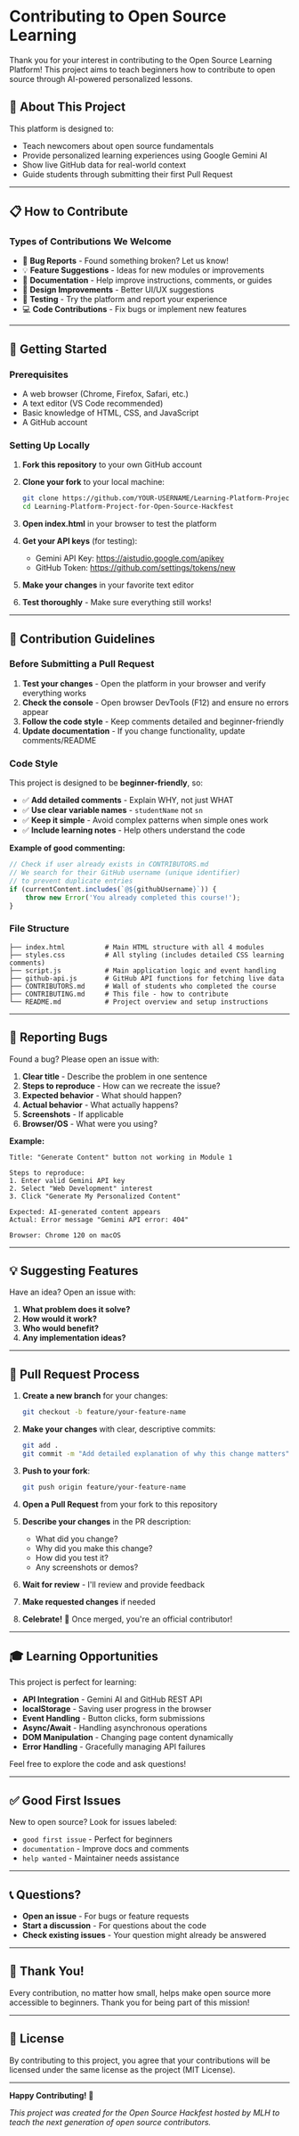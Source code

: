 # Contributing to Open Source Learning

Thank you for your interest in contributing to the Open Source Learning Platform! This project aims to teach beginners how to contribute to open source through AI-powered personalized lessons.

## 🎯 About This Project

This platform is designed to:
- Teach newcomers about open source fundamentals
- Provide personalized learning experiences using Google Gemini AI
- Show live GitHub data for real-world context
- Guide students through submitting their first Pull Request

---

## 📋 How to Contribute

### Types of Contributions We Welcome

- 🐛 **Bug Reports** - Found something broken? Let us know!
- 💡 **Feature Suggestions** - Ideas for new modules or improvements
- 📝 **Documentation** - Help improve instructions, comments, or guides
- 🎨 **Design Improvements** - Better UI/UX suggestions
- 🧪 **Testing** - Try the platform and report your experience
- 💻 **Code Contributions** - Fix bugs or implement new features

---

## 🚀 Getting Started

### Prerequisites

- A web browser (Chrome, Firefox, Safari, etc.)
- A text editor (VS Code recommended)
- Basic knowledge of HTML, CSS, and JavaScript
- A GitHub account

### Setting Up Locally

1. **Fork this repository** to your own GitHub account

2. **Clone your fork** to your local machine:
   ```bash
   git clone https://github.com/YOUR-USERNAME/Learning-Platform-Project-for-Open-Source-Hackfest.git
   cd Learning-Platform-Project-for-Open-Source-Hackfest
   ```

3. **Open index.html** in your browser to test the platform

4. **Get your API keys** (for testing):
   - Gemini API Key: https://aistudio.google.com/apikey
   - GitHub Token: https://github.com/settings/tokens/new

5. **Make your changes** in your favorite text editor

6. **Test thoroughly** - Make sure everything still works!

---

## 📝 Contribution Guidelines

### Before Submitting a Pull Request

1. **Test your changes** - Open the platform in your browser and verify everything works
2. **Check the console** - Open browser DevTools (F12) and ensure no errors appear
3. **Follow the code style** - Keep comments detailed and beginner-friendly
4. **Update documentation** - If you change functionality, update comments/README

### Code Style

This project is designed to be **beginner-friendly**, so:

- ✅ **Add detailed comments** - Explain WHY, not just WHAT
- ✅ **Use clear variable names** - `studentName` not `sn`
- ✅ **Keep it simple** - Avoid complex patterns when simple ones work
- ✅ **Include learning notes** - Help others understand the code

**Example of good commenting:**
```javascript
// Check if user already exists in CONTRIBUTORS.md
// We search for their GitHub username (unique identifier)
// to prevent duplicate entries
if (currentContent.includes(`@${githubUsername}`)) {
    throw new Error('You already completed this course!');
}
```

### File Structure

```
├── index.html          # Main HTML structure with all 4 modules
├── styles.css          # All styling (includes detailed CSS learning comments)
├── script.js           # Main application logic and event handling
├── github-api.js       # GitHub API functions for fetching live data
├── CONTRIBUTORS.md     # Wall of students who completed the course
├── CONTRIBUTING.md     # This file - how to contribute
└── README.md           # Project overview and setup instructions
```

---

## 🐛 Reporting Bugs

Found a bug? Please open an issue with:

1. **Clear title** - Describe the problem in one sentence
2. **Steps to reproduce** - How can we recreate the issue?
3. **Expected behavior** - What should happen?
4. **Actual behavior** - What actually happens?
5. **Screenshots** - If applicable
6. **Browser/OS** - What were you using?

**Example:**
```
Title: "Generate Content" button not working in Module 1

Steps to reproduce:
1. Enter valid Gemini API key
2. Select "Web Development" interest
3. Click "Generate My Personalized Content"

Expected: AI-generated content appears
Actual: Error message "Gemini API error: 404"

Browser: Chrome 120 on macOS
```

---

## 💡 Suggesting Features

Have an idea? Open an issue with:

1. **What problem does it solve?**
2. **How would it work?**
3. **Who would benefit?**
4. **Any implementation ideas?**

---

## 🔄 Pull Request Process

1. **Create a new branch** for your changes:
   ```bash
   git checkout -b feature/your-feature-name
   ```

2. **Make your changes** with clear, descriptive commits:
   ```bash
   git add .
   git commit -m "Add detailed explanation of why this change matters"
   ```

3. **Push to your fork**:
   ```bash
   git push origin feature/your-feature-name
   ```

4. **Open a Pull Request** from your fork to this repository

5. **Describe your changes** in the PR description:
   - What did you change?
   - Why did you make this change?
   - How did you test it?
   - Any screenshots or demos?

6. **Wait for review** - I'll review and provide feedback

7. **Make requested changes** if needed

8. **Celebrate!** 🎉 Once merged, you're an official contributor!

---

## 🎓 Learning Opportunities

This project is perfect for learning:

- **API Integration** - Gemini AI and GitHub REST API
- **localStorage** - Saving user progress in the browser
- **Event Handling** - Button clicks, form submissions
- **Async/Await** - Handling asynchronous operations
- **DOM Manipulation** - Changing page content dynamically
- **Error Handling** - Gracefully managing API failures

Feel free to explore the code and ask questions!

---

## ✅ Good First Issues

New to open source? Look for issues labeled:
- `good first issue` - Perfect for beginners
- `documentation` - Improve docs and comments
- `help wanted` - Maintainer needs assistance

---

## 📞 Questions?

- **Open an issue** - For bugs or feature requests
- **Start a discussion** - For questions about the code
- **Check existing issues** - Your question might already be answered

---

## 🙏 Thank You!

Every contribution, no matter how small, helps make open source more accessible to beginners. Thank you for being part of this mission!

---

## 📄 License

By contributing to this project, you agree that your contributions will be licensed under the same license as the project (MIT License).

---

**Happy Contributing! 🚀**

*This project was created for the Open Source Hackfest hosted by MLH to teach the next generation of open source contributors.*
